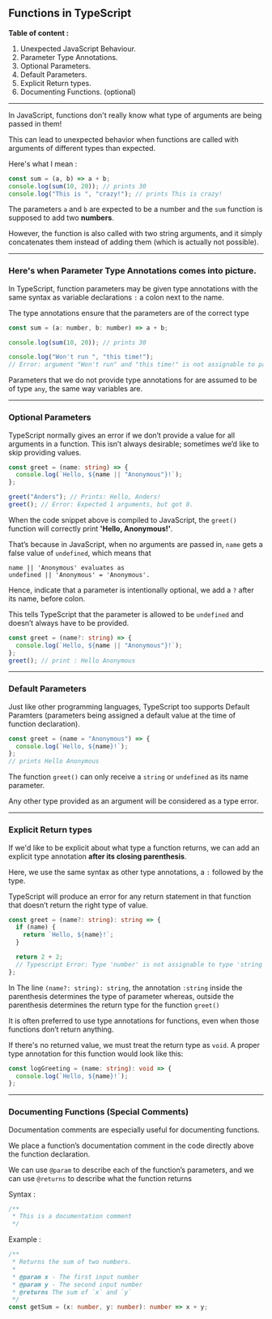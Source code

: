 ## Functions in TypeScript

**Table of content :**

1. Unexpected JavaScript Behaviour.
2. Parameter Type Annotations.
3. Optional Parameters.
4. Default Parameters.
5. Explicit Return types.
6. Documenting Functions. (optional)

---

In JavaScript, functions don't really know what type of arguments are being passed in them!

This can lead to unexpected behavior when functions are called with arguments of different types than expected.

Here's what I mean :

```js
const sum = (a, b) => a + b;
console.log(sum(10, 20)); // prints 30
console.log("This is ", "crazy!"); // prints This is crazy!
```

The parameters `a` and `b` are expected to be a number and the `sum` function is supposed to add two **numbers**.

However, the function is also called with two string arguments, and it simply concatenates them instead of adding them (which is actually not possible).

---

### Here's when **Parameter Type Annotations** comes into picture.

In TypeScript, function parameters may be given type annotations with the same syntax as variable declarations `:` a colon next to the name.

The type annotations ensure that the parameters are of the correct type

```js
const sum = (a: number, b: number) => a + b;

console.log(sum(10, 20)); // prints 30

console.log("Won't run ", "this time!");
// Error: argument "Won't run" and "this time!" is not assignable to parameter of type 'number'
```

Parameters that we do not provide type annotations for are assumed to be of type `any`, the same way variables are.

---

### Optional Parameters

TypeScript normally gives an error if we don’t provide a value for all arguments in a function. This isn’t always desirable; sometimes we’d like to skip providing values.

```ts
const greet = (name: string) => {
  console.log(`Hello, ${name || "Anonymous"}!`);
};

greet("Anders"); // Prints: Hello, Anders!
greet(); // Error: Expected 1 arguments, but got 0.
```

When the code snippet above is compiled to JavaScript, the `greet()` function will correctly print **'Hello, Anonymous!'**.

That’s because in JavaScript, when no arguments are passed in, `name` gets a false value of `undefined`, which means that

```
name || 'Anonymous' evaluates as
undefined || 'Anonymous' = 'Anonymous'.
```

Hence, indicate that a parameter is intentionally optional, we add a `?` after its name, before colon.

This tells TypeScript that the parameter is allowed to be `undefined` and doesn’t always have to be provided.

```ts
const greet = (name?: string) => {
  console.log(`Hello, ${name || "Anonymous"}!`);
};
greet(); // print : Hello Anonymous
```

---

### Default Parameters

Just like other programming languages, TypeScript too supports Default Paramters (parameters being assigned a default value at the time of function declaration).

```ts
const greet = (name = "Anonymous") => {
  console.log(`Hello, ${name}!`);
};
// prints Hello Anonymous
```

The function `greet()` can only receive a `string` or `undefined` as its name parameter.

Any other type provided as an argument will be considered as a type error.

---

### Explicit Return types

If we'd like to be explicit about what type a function returns, we can add an explicit type annotation **after its closing parenthesis**.

Here, we use the same syntax as other type annotations, a `:` followed by the type.

TypeScript will produce an error for any return statement in that function that doesn’t return the right type of value.

```ts
const greet = (name?: string): string => {
  if (name) {
    return `Hello, ${name}!`;
  }

  return 2 + 2;
  // Typescript Error: Type 'number' is not assignable to type 'string'.
};
```

In The line `(name?: string): string`, the annotation `:string` inside the parenthesis determines the type of parameter whereas, outside the parenthesis determines the return type for the function `greet()`

It is often preferred to use type annotations for functions, even when those functions don’t return anything.

If there's no returned value, we must treat the return type as `void`. A proper type annotation for this function would look like this:

```ts
const logGreeting = (name: string): void => {
  console.log(`Hello, ${name}!`);
};
```

---

### Documenting Functions (Special Comments)

Documentation comments are especially useful for documenting functions.

We place a function’s documentation comment in the code directly above the function declaration.

We can use `@param` to describe each of the function’s parameters, and we can use `@returns` to describe what the function returns

Syntax :

```ts
/**
 * This is a documentation comment
 */
```

Example :

```ts
/**
 * Returns the sum of two numbers.
 *
 * @param x - The first input number
 * @param y - The second input number
 * @returns The sum of `x` and `y`
 */
const getSum = (x: number, y: number): number => x + y;
```
